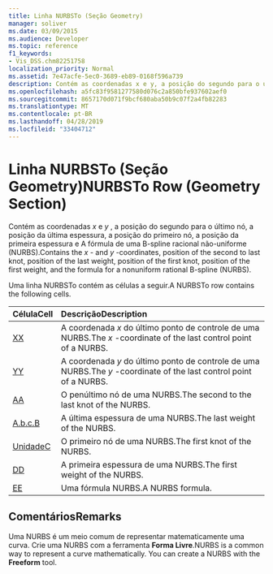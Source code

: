 ```yaml
---
title: Linha NURBSTo (Seção Geometry)
manager: soliver
ms.date: 03/09/2015
ms.audience: Developer
ms.topic: reference
f1_keywords:
- Vis_DSS.chm82251758
localization_priority: Normal
ms.assetid: 7e47acfe-5ec0-3689-eb89-0168f596a739
description: Contém as coordenadas x e y, a posição do segundo para o último nó, a posição da última espessura, a posição do primeiro nó, a posição da primeira espessura e a fórmula de uma B-spline racional não-uniforme (NURBS).
ms.openlocfilehash: a5fc83f9581277580d076c2a850bfe937602aef0
ms.sourcegitcommit: 8657170d071f9bcf680aba50b9c07f2a4fb82283
ms.translationtype: MT
ms.contentlocale: pt-BR
ms.lasthandoff: 04/28/2019
ms.locfileid: "33404712"
---
```

# <a name="nurbsto-row-geometry-section"></a><span data-ttu-id="668ab-103">Linha NURBSTo (Seção Geometry)</span><span class="sxs-lookup"><span data-stu-id="668ab-103">NURBSTo Row (Geometry Section)</span></span>

<span data-ttu-id="668ab-104">Contém as coordenadas *x* e *y* , a posição do segundo para o último nó, a posição da última espessura, a posição do primeiro nó, a posição da primeira espessura e A fórmula de uma B-spline racional não-uniforme (NURBS).</span><span class="sxs-lookup"><span data-stu-id="668ab-104">Contains the  *x*  - and  *y*  -coordinates, position of the second to last knot, position of the last weight, position of the first knot, position of the first weight, and the formula for a nonuniform rational B-spline (NURBS).</span></span> 
  
<span data-ttu-id="668ab-105">Uma linha NURBSTo contém as células a seguir.</span><span class="sxs-lookup"><span data-stu-id="668ab-105">A NURBSTo row contains the following cells.</span></span>
  
|<span data-ttu-id="668ab-106">**Célula**</span><span class="sxs-lookup"><span data-stu-id="668ab-106">**Cell**</span></span>|<span data-ttu-id="668ab-107">**Descrição**</span><span class="sxs-lookup"><span data-stu-id="668ab-107">**Description**</span></span>|
|:-----|:-----|
|[<span data-ttu-id="668ab-108">X</span><span class="sxs-lookup"><span data-stu-id="668ab-108">X</span></span>](x-cell-geometry-section.md) <br/> |<span data-ttu-id="668ab-109">A coordenada *x* do último ponto de controle de uma NURBS.</span><span class="sxs-lookup"><span data-stu-id="668ab-109">The  *x*  -coordinate of the last control point of a NURBS.</span></span>  <br/> |
|[<span data-ttu-id="668ab-110">Y</span><span class="sxs-lookup"><span data-stu-id="668ab-110">Y</span></span>](y-cell-geometry-section.md) <br/> |<span data-ttu-id="668ab-111">A coordenada *y* do último ponto de controle de uma NURBS.</span><span class="sxs-lookup"><span data-stu-id="668ab-111">The  *y*  -coordinate of the last control point of a NURBS.</span></span>  <br/> |
|[<span data-ttu-id="668ab-112">A</span><span class="sxs-lookup"><span data-stu-id="668ab-112">A</span></span>](a-cell-geometry-section.md) <br/> |<span data-ttu-id="668ab-113">O penúltimo nó de uma NURBS.</span><span class="sxs-lookup"><span data-stu-id="668ab-113">The second to the last knot of the NURBS.</span></span>  <br/> |
|[<span data-ttu-id="668ab-114">A.b.c.</span><span class="sxs-lookup"><span data-stu-id="668ab-114">B</span></span>](b-cell-geometry-section.md) <br/> |<span data-ttu-id="668ab-115">A última espessura de uma NURBS.</span><span class="sxs-lookup"><span data-stu-id="668ab-115">The last weight of the NURBS.</span></span>  <br/> |
|[<span data-ttu-id="668ab-116">Unidade</span><span class="sxs-lookup"><span data-stu-id="668ab-116">C</span></span>](c-cell-geometry-section.md) <br/> |<span data-ttu-id="668ab-117">O primeiro nó de uma NURBS.</span><span class="sxs-lookup"><span data-stu-id="668ab-117">The first knot of the NURBS.</span></span>  <br/> |
|[<span data-ttu-id="668ab-118">D</span><span class="sxs-lookup"><span data-stu-id="668ab-118">D</span></span>](d-cell-geometry-section.md) <br/> |<span data-ttu-id="668ab-119">A primeira espessura de uma NURBS.</span><span class="sxs-lookup"><span data-stu-id="668ab-119">The first weight of the NURBS.</span></span>  <br/> |
|[<span data-ttu-id="668ab-120">E</span><span class="sxs-lookup"><span data-stu-id="668ab-120">E</span></span>](e-cell-geometry-section.md) <br/> |<span data-ttu-id="668ab-121">Uma fórmula NURBS.</span><span class="sxs-lookup"><span data-stu-id="668ab-121">A NURBS formula.</span></span>  <br/> |
   
## <a name="remarks"></a><span data-ttu-id="668ab-122">Comentários</span><span class="sxs-lookup"><span data-stu-id="668ab-122">Remarks</span></span>

<span data-ttu-id="668ab-p101">Uma NURBS é um meio comum de representar matematicamente uma curva. Crie uma NURBS com a ferramenta **Forma Livre**.</span><span class="sxs-lookup"><span data-stu-id="668ab-p101">NURBS is a common way to represent a curve mathematically. You can create a NURBS with the **Freeform** tool.</span></span> 
  

